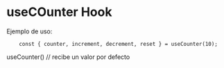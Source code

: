 # useCOunter Hook

Ejemplo de uso:
```
    const { counter, increment, decrement, reset } = useCounter(10);
```

useCounter() // recibe un valor por defecto